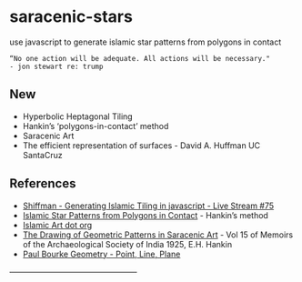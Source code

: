 # saracenic-stars
use javascript to generate islamic star patterns from polygons in contact

```
“No one action will be adequate. All actions will be necessary." 
- jon stewart re: trump
```

## New
* Hyperbolic Heptagonal Tiling 
* Hankin’s ‘polygons-in-contact’ method
* Saracenic Art
* The efficient representation of surfaces - David A. Huffman UC SantaCruz


## References
* [Shiffman - Generating Islamic Tiling in javascript - Live Stream #75][1]
* [Islamic Star Patterns from Polygons in Contact][2] - Hankin’s method
* [Islamic Art dot org][3]
* [The Drawing of Geometric Patterns in Saracenic Art][4] - Vol 15 of Memoirs of the Archaeological Society of India 1925, E.H. Hankin
* [Paul Bourke Geometry - Point, Line, Plane][5]




————————————————

[1]: https://www.youtube.com/watch?v=hCjTKCb2Cuw
[2]: https://pdfs.semanticscholar.org/2924/e3afe0a0c07bd1f02fbe1089dcb8b4516212.pdf
[3]: http://www.islamic-art.org
[4]: http://www.islamic-art.org/ArticlesOnline/BArchViewPage.asp?ArticleID=108&PO=1
[5]: http://paulbourke.net/geometry/pointlineplane/
